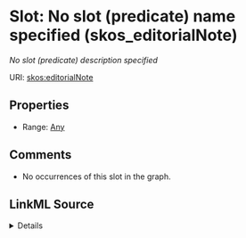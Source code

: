 

# Slot: No slot (predicate) name specified (skos_editorialNote)


_No slot (predicate) description specified_







URI: [skos:editorialNote](http://www.w3.org/2004/02/skos/core#editorialNote)



<!-- no inheritance hierarchy -->








## Properties

* Range: [Any](../classes/Any.md)





## Comments

* No occurrences of this slot in the graph.



## LinkML Source

<details>

```yaml
name: skos_editorialNote
description: No slot (predicate) description specified
title: No slot (predicate) name specified
comments:
- No occurrences of this slot in the graph.
from_schema: sawgraph-kg
rank: 1000
slot_uri: skos:editorialNote
alias: skos_editorialNote
range: Any

```
</details>